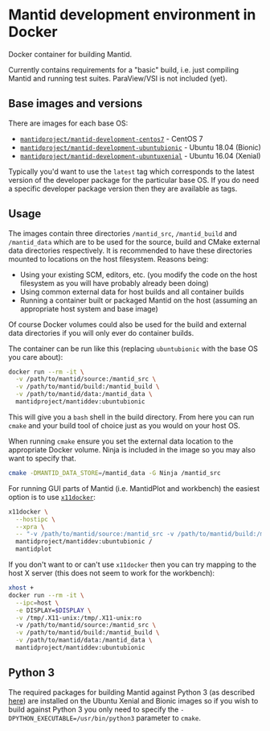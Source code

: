 # Mantid development environment in Docker

Docker container for building Mantid.

Currently contains requirements for a "basic" build, i.e. just compiling Mantid
and running test suites. ParaView/VSI is not included (yet).

## Base images and versions

There are images for each base OS:

- [`mantidproject/mantid-development-centos7`](https://hub.docker.com/r/mantidproject/mantid-development-centos7/) - CentOS 7
- [`mantidproject/mantid-development-ubuntubionic`](https://hub.docker.com/r/mantidproject/mantid-development-ubuntubionic/) - Ubuntu 18.04 (Bionic)
- [`mantidproject/mantid-development-ubuntuxenial`](https://hub.docker.com/r/mantidproject/mantid-development-ubuntuxenial/) - Ubuntu 16.04 (Xenial)

Typically you'd want to use the `latest` tag which corresponds to the latest
version of the developer package for the particular base OS. If you do need a
specific developer package version then they are available as tags.

## Usage

The images contain three directories `/mantid_src`, `/mantid_build` and
`/mantid_data` which are to be used for the source, build and CMake external
data directories respectively. It is recommended to have these directories
mounted to locations on the host filesystem. Reasons being:

- Using your existing SCM, editors, etc. (you modify the code on the host
  filesystem as you will have probably already been doing)
- Using common external data for host builds and all container builds
- Running a container built or packaged Mantid on the host (assuming an
  appropriate host system and base image)

Of course Docker volumes could also be used for the build and external data
directories if you will only ever do container builds.

The container can be run like this (replacing `ubuntubionic` with the base OS
you care about):

```sh
docker run --rm -it \
  -v /path/to/mantid/source:/mantid_src \
  -v /path/to/mantid/build:/mantid_build \
  -v /path/to/mantid/data:/mantid_data \
  mantidproject/mantiddev:ubuntubionic
```

This will give you a `bash` shell in the build directory. From here you can run
`cmake` and your build tool of choice just as you would on your host OS.

When running `cmake` ensure you set the external data location to the
appropriate Docker volume. Ninja is included in the image so you may also want
to specify that.

```sh
cmake -DMANTID_DATA_STORE=/mantid_data -G Ninja /mantid_src
```

For running GUI parts of Mantid (i.e. MantidPlot and workbench) the easiest
option is to use [`x11docker`](https://github.com/mviereck/x11docker):
```sh
x11docker \
  --hostipc \
  --xpra \
  -- "-v /path/to/mantid/source:/mantid_src -v /path/to/mantid/build:/mantid_build -v /path/to/mantid/data:/mantid_data" \
  mantidproject/mantiddev:ubuntubionic /
  mantidplot
```

If you don't want to or can't use `x11docker` then you can try mapping to the
host X server (this does not seem to work for the workbench):
```sh
xhost +
docker run --rm -it \
  --ipc=host \
  -e DISPLAY=$DISPLAY \
  -v /tmp/.X11-unix:/tmp/.X11-unix:ro
  -v /path/to/mantid/source:/mantid_src \
  -v /path/to/mantid/build:/mantid_build \
  -v /path/to/mantid/data:/mantid_data \
  mantidproject/mantiddev:ubuntubionic
```

## Python 3

The required packages for building Mantid against Python 3 (as described
[here](http://developer.mantidproject.org/Python3.html#id2)) are installed on
the Ubuntu Xenial and Bionic images so if you wish to build against Python 3 you
only need to specify the `-DPYTHON_EXECUTABLE=/usr/bin/python3` parameter to
`cmake`.
